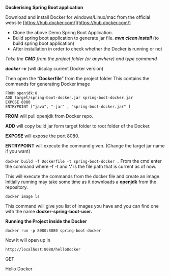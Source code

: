 
**Dockerising Spring Boot application**

Download and install Docker for windows/Linux/mac from the official website [https://hub.docker.com/](https://hub.docker.com/)

 - Clone the above Demo Spring Boot Application.
 - Build spring boot application to generate jar file.
	***mvn clean install*** (to build spring boot application) 
 - After installation in order to check whether the Docker is running or
   not
   

*Take the **CMD** from the project folder (or anywhere) and type command*

***docker   –v*** (will display current Docker version) 

Then open the “**Dockerfile**” from the project folder
This contains the commands for generating Docker image

    FROM openjdk:8  
    ADD target/spring-boot-docker.jar spring-boot-docker.jar  
    EXPOSE 8080  
    ENTRYPOINT ["java", "-jar" , "spring-boot-docker.jar" ]

**FROM** will pull openjdk from Docker repo.

**ADD** will copy build jar form target folder to root folder of the Docker.

**EXPOSE** will expose the port 8080.

**ENTRYPOINT** will execute the command given.
(Change the target jar name if you want)

`docker build -f Dockerfile -t spring-boot-docker .`
From the cmd enter the command where –f <FILENAME>
-t <tag-name-for-Docker-image> and **‘.’** is the file path that is current as of now.

This will execute the commands from the docker file and create an image. Initially running may take some time as it downloads a **openjdk** from the repository.

    docker image ls

This command will give you list of images you have and you can find one with the name **docker-spring-boot-user.**

**Running the Project inside the Docker**

`docker run -p 8080:8080 spring-boot-docker`


Now it will open up in

    http://localhost:8080/helloDocker

GET 

   Hello Docker
